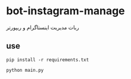 # bot-instagram-manage

ربات مدیریت اینستاگرام و ریپورتر

## use

`pip install -r requirements.txt`

`python main.py`

